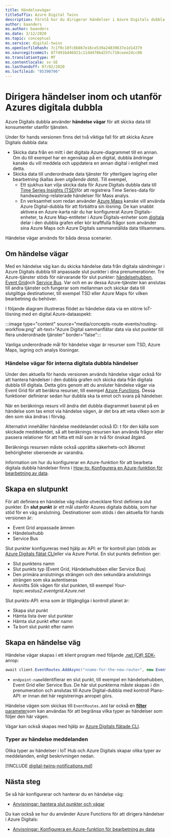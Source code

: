 ```yaml
---
title: Händelsevägar
titleSuffix: Azure Digital Twins
description: Förstå hur du dirigerar händelser i Azure Digitals dubbla och till andra Azure-tjänster.
author: baanders
ms.author: baanders
ms.date: 3/12/2020
ms.topic: conceptual
ms.service: digital-twins
ms.openlocfilehash: 7c1f0c18fc8b867e16ce539a24839637e1d14379
ms.sourcegitcommit: 877491bd46921c11dd478bd25fc718ceee2dcc08
ms.translationtype: MT
ms.contentlocale: sv-SE
ms.lasthandoff: 07/02/2020
ms.locfileid: "85390796"
---
```

# <a name="route-events-within-and-outside-of-azure-digital-twins"></a>Dirigera händelser inom och utanför Azures digitala dubbla

Azure Digitals dubbla använder **händelse vägar** för att skicka data till konsumenter utanför tjänsten. 

Under för hands versionen finns det två viktiga fall för att skicka Azure Digitals dubbla data:
* Skicka data från en mitt i det digitala Azure-diagrammet till en annan. Om du till exempel har en egenskap på en digital, dubbla ändringar kanske du vill meddela och uppdatera en annan digital i enlighet med detta.
* Skicka data till underordnade data tjänster för ytterligare lagring eller bearbetning (kallas även *utgående data*). Till exempel,
  - Ett sjukhus kan vilja skicka data för Azure Digitals dubbla data till [Time Series Insights (TSD)](../time-series-insights/time-series-insights-update-overview.md)för att registrera Time Series-data för handwashing-relaterade händelser för Mass analys.
  - En verksamhet som redan använder [Azure Maps](../azure-maps/about-azure-maps.md) kanske vill använda Azure Digital-dubbla för att förbättra sin lösning. De kan snabbt aktivera en Azure-karta när du har konfigurerat Azure Digitals-enheter, ta Azure Map-entiteter i Azure Digitals-enheter som [digitala](concepts-twins-graph.md) delar i den dubbla grafen eller kör kraftfulla frågor som använder sina Azure Maps och Azure Digitals sammanställda data tillsammans.

Händelse vägar används för båda dessa scenarier.

## <a name="about-event-routes"></a>Om händelse vägar

Med en händelse väg kan du skicka händelse data från digitala sändningar i Azure Digitals dubbla till anpassade slut punkter i dina prenumerationer. Tre Azure-tjänster stöds för närvarande för slut punkter: [händelsehubben](../event-hubs/event-hubs-about.md), [Event Grid](../event-grid/overview.md)och [Service Bus](../service-bus-messaging/service-bus-messaging-overview.md). Var och en av dessa Azure-tjänster kan anslutas till andra tjänster och fungerar som mellanman och skickar data till slutgiltiga destinationer, till exempel TSD eller Azure Maps för vilken bearbetning du behöver.

I följande diagram illustreras flödet av händelse data via en större IoT-lösning med en digital Azure-dataaspekt:

:::image type="content" source="media/concepts-route-events/routing-workflow.png" alt-text="Azure Digital sammanflätar data via slut punkter till flera underordnade tjänster" border="false":::

Vanliga underordnade mål för händelse vägar är resurser som TSD, Azure Maps, lagring och analys lösningar.

### <a name="event-routes-for-internal-digital-twin-events"></a>Händelse vägar för interna digitala dubbla händelser

Under den aktuella för hands versionen används händelse vägar också för att hantera händelser i den dubbla grafen och skicka data från digitala dubbla till digitala. Detta görs genom att du ansluter händelse vägar via Event Grid för att beräkna resurser, till exempel [Azure Functions](../azure-functions/functions-overview.md). Dessa funktioner definierar sedan hur dubbla ska ta emot och svara på händelser. 

När en beräknings resurs vill ändra det dubbla diagrammet baserat på en händelse som tas emot via händelse vägen, är det bra att veta vilken som är den som ska ändras i förväg. 

Alternativt innehåller händelse meddelandet också ID: t för den källa som skickade meddelandet, så att beräknings resursen kan använda frågor eller passera relationer för att hitta ett mål som är två för önskad åtgärd. 

Beräknings resursen måste också upprätta säkerhets-och åtkomst behörigheter oberoende av varandra.

Information om hur du konfigurerar en Azure-funktion för att bearbeta digitala dubbla händelser finns i [How-to: Konfigurera en Azure-funktion för bearbetning av data](how-to-create-azure-function.md).

## <a name="create-an-endpoint"></a>Skapa en slutpunkt

För att definiera en händelse väg måste utvecklare först definiera slut punkter. En **slut punkt** är ett mål utanför Azures digitala dubbla, som har stöd för en väg anslutning. Destinationer som stöds i den aktuella för hands versionen är:
* Event Grid anpassade ämnen
* Händelsehubb
* Service Bus

Slut punkter konfigureras med hjälp av API: er för kontroll plan (stöds av [Azure Digitals flätat CLI](how-to-use-cli.md)eller via Azure Portal. En slut punkts definition ger:
* Slut punktens namn
* Slut punkts typ (Event Grid, Händelsehubben eller Service Bus)
* Den primära anslutnings strängen och den sekundära anslutnings strängen som ska autentiseras 
* Avsnitts Sök vägen för slut punkten, till exempel *Your-topic.westus2.eventgrid.Azure.net*

Slut punkts-API: erna som är tillgängliga i kontroll planet är:
* Skapa slut punkt
* Hämta lista över slut punkter
* Hämta slut punkt efter namn
* Ta bort slut punkt efter namn

## <a name="create-an-event-route"></a>Skapa en händelse väg
 
Händelse vägar skapas i ett klient program med följande [.net (C#) SDK-](how-to-use-apis-sdks.md) anrop: 

```csharp
await client.EventRoutes.AddAsync("<name-for-the-new-route>", new EventRoute("<endpoint-name>"));
```

* `endpoint-name`Identifierar en slut punkt, till exempel en händelsehubben, Event Grid eller Service Bus. De här slut punkterna måste skapas i din prenumeration och anslutas till Azure Digital-dubbla med kontroll Plans-API: er innan det här registrerings anropet görs.

Händelse vägen som skickas till `EventRoutes.Add` tar också en [ **filter** parameter](./how-to-manage-routes.md#filter-events)som kan användas för att begränsa vilka typer av händelser som följer den här vägen.

Vägar kan också skapas med hjälp av [Azure Digitals flätade CLI](how-to-use-cli.md).

### <a name="types-of-event-messages"></a>Typer av händelse meddelanden

Olika typer av händelser i IoT Hub och Azure Digitals skapar olika typer av meddelanden, enligt beskrivningen nedan.

[!INCLUDE [digital-twins-notifications.md](../../includes/digital-twins-notifications.md)]

## <a name="next-steps"></a>Nästa steg

Se så här konfigurerar och hanterar du en händelse väg:
* [Anvisningar: hantera slut punkter och vägar](how-to-manage-routes.md)

Du kan också se hur du använder Azure Functions för att dirigera händelser i Azure Digitals:
* [Anvisningar: Konfigurera en Azure-funktion för bearbetning av data](how-to-create-azure-function.md)